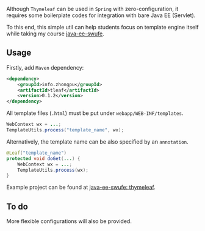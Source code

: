 Although `Thymeleaf` can be used in `Spring` with zero-configuration, it requires some boilerplate codes for integration with bare Java EE (Servlet).

To this end, this simple util can help students focus on template engine itself while taking my course [java-ee-swufe](https://github.com/ChenZhongPu/java-ee-swufe).

## Usage

Firstly, add `Maven` dependency:

```xml
<dependency>
    <groupId>info.zhongpu</groupId>
    <artifactId>tleaf</artifactId>
    <version>0.1.2</version>
</dependency>
```
All template files (`.html`) must be put under `webapp/WEB-INF/templates`.

```java
WebContext wx = ...;
TemplateUtils.process("template_name", wx);
```

Alternatively, the template name can be also specified by an `annotation`.

```java
@Leaf("template_name")
protected void doGet(...) {
    WebContext wx = ...;
    TemplateUtils.process(wx);
}
```

Example project can be found at [java-ee-swufe: thymeleaf](https://github.com/ChenZhongPu/java-ee-swufe/tree/master/06_more_jsp/thymeleaf).

## To do
More flexible configurations will also be provided.